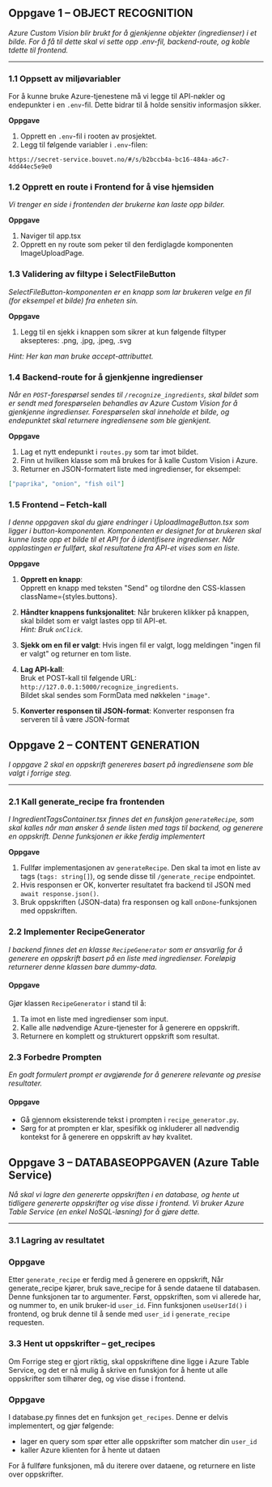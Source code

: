 ## Oppgave 1 – OBJECT RECOGNITION

_Azure Custom Vision blir brukt for å gjenkjenne objekter (ingredienser) i et bilde. For å få til dette skal vi sette opp .env-fil, backend-route, og koble tdette til frontend._

---

### 1.1 Oppsett av miljøvariabler

For å kunne bruke Azure-tjenestene må vi legge til API-nøkler og endepunkter i en `.env`-fil. Dette bidrar til å holde sensitiv informasjon sikker.

**Oppgave**

1. Opprett en `.env`-fil i rooten av prosjektet.
2. Legg til følgende variabler i `.env`-filen:

```
https://secret-service.bouvet.no/#/s/b2bccb4a-bc16-484a-a6c7-4dd44ec5e9e0
```

### 1.2 Opprett en route i Frontend for å vise hjemsiden

_Vi trenger en side i frontenden der brukerne kan laste opp bilder._

**Oppgave**

1. Naviger til app.tsx
2. Opprett en ny route som peker til den ferdiglagde komponenten ImageUploadPage.

### 1.3 Validering av filtype i SelectFileButton

_SelectFileButton-komponenten er en knapp som lar brukeren velge en fil (for eksempel et bilde) fra enheten sin._

**Oppgave**

1. Legg til en sjekk i knappen som sikrer at kun følgende filtyper aksepteres: .png, .jpg, .jpeg, .svg

_Hint: Her kan man bruke accept-attributtet._

### 1.4 Backend-route for å gjenkjenne ingredienser

_Når en `POST`-forespørsel sendes til `/recognize_ingredients`, skal bildet som er sendt med forespørselen behandles av Azure Custom Vision for å gjenkjenne ingredienser. Forespørselen skal inneholde et bilde, og endepunktet skal returnere ingrediensene som ble gjenkjent._

**Oppgave**

1.  Lag et nytt endepunkt i `routes.py` som tar imot bildet.
2.  Finn ut hvilken klasse som må brukes for å kalle Custom Vision i Azure.
3.  Returner en JSON-formatert liste med ingredienser, for eksempel:

```json
["paprika", "onion", "fish oil"]
```

### 1.5 Frontend – Fetch-kall

_I denne oppgaven skal du gjøre endringer i UploadImageButton.tsx som ligger i button-komponenten. Komponenten er designet for at brukeren skal kunne laste opp et bilde til et API for å identifisere ingredienser. Når opplastingen er fullført, skal resultatene fra API-et vises som en liste._

**Oppgave**

1.  **Opprett en knapp**:  
     Opprett en knapp med teksten "Send" og tilordne den CSS-klassen className={styles.buttons}.
2.  **Håndter knappens funksjonalitet**:
    Når brukeren klikker på knappen, skal bildet som er valgt lastes opp til API-et.  
     _Hint: Bruk `onClick`._
3.  **Sjekk om en fil er valgt**:
    Hvis ingen fil er valgt, logg meldingen "ingen fil er valgt" og returner en tom liste.

4.  **Lag API-kall**:  
     Bruk et POST-kall til følgende URL:  
     `http://127.0.0.1:5000/recognize_ingredients`.  
     Bildet skal sendes som FormData med nøkkelen `"image"`.

5.  **Konverter responsen til JSON-format**:
    Konverter responsen fra serveren til å være JSON-format

## Oppgave 2 – CONTENT GENERATION

_I oppgave 2 skal en oppskrift genereres basert på ingrediensene som ble valgt i forrige steg._

---

### 2.1 Kall generate_recipe fra frontenden

_I IngredientTagsContainer.tsx finnes det en funskjon `generateRecipe`, som skal kalles når man ønsker å sende listen med tags til backend, og generere en oppskrift. Denne funksjonen er ikke ferdig implementert_

**Oppgave**

1. Fullfør implementasjonen av `generateRecipe`. Den skal ta imot en liste av tags (`tags: string[]`), og sende disse til `/generate_recipe` endpointet.
2. Hvis responsen er OK, konverter resultatet fra backend til JSON med `await response.json()`.
3. Bruk oppskriften (JSON-data) fra responsen og kall `onDone`-funksjonen med oppskriften.

### 2.2 Implementer RecipeGenerator

_I backend finnes det en klasse `RecipeGenerator` som er ansvarlig for å generere en oppskrift basert på en liste med
ingredienser. Foreløpig returnerer denne klassen bare dummy-data._

#### Oppgave

Gjør klassen `RecipeGenerator` i stand til å:

1. Ta imot en liste med ingredienser som input.
2. Kalle alle nødvendige Azure-tjenester for å generere en oppskrift.
3. Returnere en komplett og strukturert oppskrift som resultat.

### 2.3 Forbedre Prompten

_En godt formulert prompt er avgjørende for å generere relevante og presise resultater._

#### Oppgave

- Gå gjennom eksisterende tekst i prompten i `recipe_generator.py`.
- Sørg for at prompten er klar, spesifikk og inkluderer all nødvendig kontekst for å generere en oppskrift av høy
  kvalitet.

## Oppgave 3 – DATABASEOPPGAVEN (Azure Table Service)

_Nå skal vi lagre den genererte oppskriften i en database, og hente ut tidligere genererte oppskrifter og vise disse i
frontend. Vi bruker Azure Table Service (en enkel NoSQL-løsning) for å
gjøre dette._

---

### 3.1 Lagring av resultatet

### Oppgave

Etter `generate_recipe` er ferdig med å generere en oppskrift,
Når generate_recipe kjører, bruk save_recipe for å sende dataene til databasen. Denne funksjonen tar to argumenter.
Først, oppskriften, som vi allerede har, og nummer to, en unik bruker-id `user_id`. Finn funksjonen `useUserId()` i
frontend, og bruk denne til å sende med `user_id` i `generate_recipe` requesten.

### 3.3 Hent ut oppskrifter – get_recipes

Om Forrige steg er gjort riktig, skal
oppskriftene dine ligge i Azure Table Service, og det er nå mulig å skrive en funskjon for å hente ut alle oppskrifter
som tilhører deg, og vise disse i frontend.

### Oppgave

I database.py finnes det en funksjon `get_recipes`. Denne er delvis implementert, og gjør følgende:

- lager en query som spør etter alle oppskrifter som matcher din `user_id`
- kaller Azure klienten for å hente ut dataen

For å fullføre funksjonen, må du iterere over dataene, og returnere en liste over oppskrifter.
